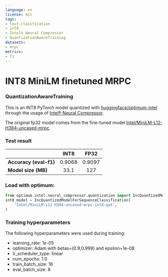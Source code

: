 ```yaml
---
language: en
license: mit
tags:
- text-classfication
- int8
- Intel® Neural Compressor
- QuantizationAwareTraining
datasets: 
- mrpc
metrics:
- f1
---
```


# INT8 MiniLM finetuned MRPC

### QuantizationAwareTraining

This is an INT8  PyTorch model quantized with [huggingface/optimum-intel](https://github.com/huggingface/optimum-intel) through the usage of [Intel® Neural Compressor](https://github.com/intel/neural-compressor). 

The original fp32 model comes from the fine-tuned model [Intel/MiniLM-L12-H384-uncased-mrpc](https://huggingface.co/Intel/MiniLM-L12-H384-uncased-mrpc).

### Test result

|   |INT8|FP32|
|---|:---:|:---:|
| **Accuracy (eval-f1)** |0.9068|0.9097|
| **Model size (MB)**  |33.1|127|

### Load with optimum:

```python
from optimum.intel.neural_compressor.quantization import IncQuantizedModelForSequenceClassification 
int8_model = IncQuantizedModelForSequenceClassification(
    'Intel/MiniLM-L12-H384-uncased-mrpc-int8-qat',
)
```

### Training hyperparameters
    
The following hyperparameters were used during training:
- learning_rate: 1e-05
- optimizer: Adam with betas=(0.9,0.999) and epsilon=1e-08
- lr_scheduler_type: linear
- num_epochs: 1.0
- train_batch_size: 16
- eval_batch_size: 8
